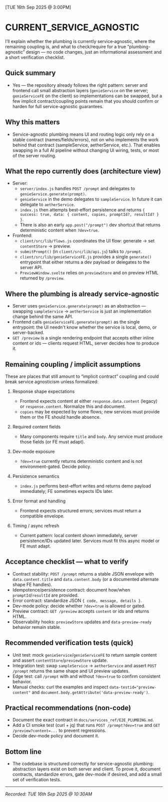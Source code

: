 [TUE 16th Sep 2025 @ 3:00PM]

# CURRENT_SERVICE_AGNOSTIC

I’ll explain whether the plumbing is currently service‑agnostic, where the remaining coupling is, and what to check/require for a true “plumbing-agnostic” design — no code changes, just an informational assessment and a short verification checklist.

## Quick summary

- Yes — the repository already follows the right pattern: server and frontend call small abstraction layers (`genieService` on the server; `genieServiceFE` on the client) so implementations can be swapped, but a few implicit contract/coupling points remain that you should confirm or harden for full service-agnostic guarantees.

## Why this matters

- Service-agnostic plumbing means UI and routing logic only rely on a stable contract (names/fields/errors), not on who implements the work behind that contract (sampleService, aetherService, etc.). That enables swapping in a full AI pipeline without changing UI wiring, tests, or most of the server routing.

## What the repo currently does (architecture view)

- Server:
  - `server/index.js` handles `POST /prompt` and delegates to `genieService.generate(prompt)`.
  - `genieService` in the demo delegates to `sampleService`. In future it can delegate to `aetherService`.
  - `index.js` then attempts best-effort persistence and returns `{ success: true, data: { content, copies, promptId?, resultId? } }`.
  - There is also an early `app.post("/prompt")` dev shortcut that returns deterministic content when `?dev=true`.
- Frontend:
  - `client/src/lib/flows.js` coordinates the UI flow: generate → set `contentStore` → preview.
  - `submitPrompt()` (in `client/src/lib/api.js`) talks to `/prompt`.
  - `client/src/lib/genieServiceFE.js` provides a single `generate()` entrypoint that either returns a dev payload or delegates to the server API.
  - `PreviewWindow.svelte` relies on `previewStore` and on preview HTML returned by `/preview`.

## Where the plumbing is already service-agnostic

- Server uses `genieService.generate(prompt)` as an abstraction — swapping `sampleService` → `aetherService` is just an implementation change behind the same API.
- Frontend calls `genieServiceFE.generate(prompt)` as the single entrypoint: the UI needn't know whether the service is local, demo, or server-backed.
- `GET /preview` is a single rendering endpoint that accepts either inline content or ids — clients request HTML, server decides how to produce it.

## Remaining coupling / implicit assumptions

These are places that still amount to “implicit contract” coupling and could break service agnosticism unless formalized:

1. Response shape expectations

   - Frontend expects content at either `response.data.content` (legacy) or `response.content`. Normalize this and document.
   - `copies` may be expected by some flows; new services must provide them or the FE should handle absence.

2. Required content fields

   - Many components require `title` and `body`. Any service must produce those fields (or FE must adapt).

3. Dev-mode exposure

   - `?dev=true` currently returns deterministic content and is not environment-gated. Decide policy.

4. Persistence semantics

   - `index.js` performs best-effort writes and returns demo payload immediately; FE sometimes expects IDs later.

5. Error format and handling

   - Frontend expects structured errors; services must return a compatible envelope.

6. Timing / async refresh
   - Current pattern: local content shown immediately, server persistence/IDs updated later. Services must fit this async model or FE must adapt.

## Acceptance checklist — what to verify

- Contract stability: `POST /prompt` returns a stable JSON envelope with `data.content.title` and `data.content.body` (or a documented alternate shape FE handles).
- Idempotence/persistence contract: document how/when `promptId`/`resultId` are provided.
- Error contract: standardize JSON `{ code, message, details }`.
- Dev-mode policy: decide whether `?dev=true` is allowed or gated.
- Preview contract: `GET /preview` accepts `content` or ids and returns HTML.
- Observability hooks: `previewStore` updates and `data-preview-ready` behavior remain stable.

## Recommended verification tests (quick)

- Unit test: mock `genieService`/`genieServiceFE` to return sample content and assert `contentStore`/`previewStore` update.
- Integration test: swap `sampleService` → `aetherService` and assert `POST /prompt` returns the same shape and UI preview updates.
- Edge test: call `/prompt` with and without `?dev=true` to confirm consistent behavior.
- Manual checks: curl the examples and inspect `data-testid="preview-content"` and `document.body.getAttribute('data-preview-ready')`.

## Practical recommendations (non-code)

- Document the exact contract in `docs/services_ref/E2E_PLUMBING.md`.
- Add a CI smoke test (curl + jq) that runs `POST /prompt?dev=true` and `GET /preview?content=...` to prevent regressions.
- Decide dev-mode policy and document it.

## Bottom line

- The codebase is structured correctly for service-agnostic plumbing: abstraction layers exist on both server and client. To prove it, document contracts, standardize errors, gate dev-mode if desired, and add a small set of verification tests.

---

_Recorded: TUE 16th Sep 2025 @ 10:30AM_
